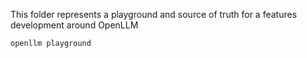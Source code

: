 This folder represents a playground and source of truth for a features
development around OpenLLM

```bash
openllm playground
```
